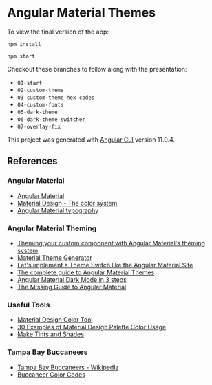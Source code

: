 # Angular Material Themes

To view the final version of the app:

```
npm install

npm start
```

Checkout these branches to follow along with the presentation:

- `01-start`
- `02-custom-theme`
- `03-custom-theme-hex-codes`
- `04-custom-fonts`
- `05-dark-theme`
- `06-dark-theme-switcher`
- `07-overlay-fix`

This project was generated with [Angular CLI](https://github.com/angular/angular-cli) version 11.0.4.

## References

### Angular Material

- [Angular Material](https://material.angular.io)
- [Material Design - The color system](https://material.io/design/color/the-color-system.html#tools-for-picking-colors)
- [Angular Material typography](https://material.angular.io/guide/typography)

### Angular Material Theming

- [Theming your custom component with Angular Material's theming system](https://material.angular.io/guide/theming-your-components)
- [Material Theme Generator](https://www.nikhilwalvekar.com/ng-mat-theme-generator/)
- [Let's implement a Theme Switch like the Angular Material Site](https://indepth.dev/posts/1218/lets-implement-a-theme-switch-like-the-angular-material-site)
- [The complete guide to Angular Material Themes](https://medium.com/@tomastrajan/the-complete-guide-to-angular-material-themes-4d165a9d24d1)
- [Angular Material Dark Mode in 3 steps](https://zoaibkhan.com/blog/angular-material-dark-mode-in-3-steps/)
- [The Missing Guide to Angular Material](https://ultimatecourses.com/blog/the-missing-guide-to-angular-material#adding-angular-material)

### Useful Tools

- [Material Design Color Tool](https://material.io/resources/color)
- [30 Examples of Material Design Palette Color Usage](https://saruwakakun.com/en/material-color)
- [Make Tints and Shades](https://maketintsandshades.com)

### Tampa Bay Buccaneers

- [Tampa Bay Buccaneers - Wikipedia](https://en.wikipedia.org/wiki/Tampa_Bay_Buccaneers)
- [Buccaneer Color Codes](https://www.codeofcolors.com/tampa-bay-buccaneers-colors.html)
